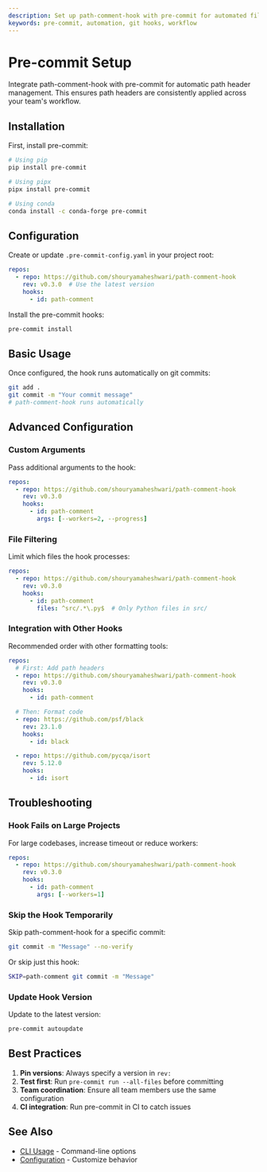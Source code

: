 ```yaml
---
description: Set up path-comment-hook with pre-commit for automated file processing
keywords: pre-commit, automation, git hooks, workflow
---
```


# Pre-commit Setup

Integrate path-comment-hook with pre-commit for automatic path header management. This ensures path headers are consistently applied across your team's workflow.

## Installation

First, install pre-commit:

```bash
# Using pip
pip install pre-commit

# Using pipx
pipx install pre-commit

# Using conda
conda install -c conda-forge pre-commit
```

## Configuration

Create or update `.pre-commit-config.yaml` in your project root:

```yaml
repos:
  - repo: https://github.com/shouryamaheshwari/path-comment-hook
    rev: v0.3.0  # Use the latest version
    hooks:
      - id: path-comment
```

Install the pre-commit hooks:

```bash
pre-commit install
```

## Basic Usage

Once configured, the hook runs automatically on git commits:

```bash
git add .
git commit -m "Your commit message"
# path-comment-hook runs automatically
```

## Advanced Configuration

### Custom Arguments

Pass additional arguments to the hook:

```yaml
repos:
  - repo: https://github.com/shouryamaheshwari/path-comment-hook
    rev: v0.3.0
    hooks:
      - id: path-comment
        args: [--workers=2, --progress]
```

### File Filtering

Limit which files the hook processes:

```yaml
repos:
  - repo: https://github.com/shouryamaheshwari/path-comment-hook
    rev: v0.3.0
    hooks:
      - id: path-comment
        files: ^src/.*\.py$  # Only Python files in src/
```

### Integration with Other Hooks

Recommended order with other formatting tools:

```yaml
repos:
  # First: Add path headers
  - repo: https://github.com/shouryamaheshwari/path-comment-hook
    rev: v0.3.0
    hooks:
      - id: path-comment

  # Then: Format code
  - repo: https://github.com/psf/black
    rev: 23.1.0
    hooks:
      - id: black

  - repo: https://github.com/pycqa/isort
    rev: 5.12.0
    hooks:
      - id: isort
```

## Troubleshooting

### Hook Fails on Large Projects

For large codebases, increase timeout or reduce workers:

```yaml
repos:
  - repo: https://github.com/shouryamaheshwari/path-comment-hook
    rev: v0.3.0
    hooks:
      - id: path-comment
        args: [--workers=1]
```

### Skip the Hook Temporarily

Skip path-comment-hook for a specific commit:

```bash
git commit -m "Message" --no-verify
```

Or skip just this hook:

```bash
SKIP=path-comment git commit -m "Message"
```

### Update Hook Version

Update to the latest version:

```bash
pre-commit autoupdate
```

## Best Practices

1. **Pin versions**: Always specify a version in `rev:`
2. **Test first**: Run `pre-commit run --all-files` before committing
3. **Team coordination**: Ensure all team members use the same configuration
4. **CI integration**: Run pre-commit in CI to catch issues

## See Also

- [CLI Usage](cli-usage.md) - Command-line options
- [Configuration](configuration.md) - Customize behavior
